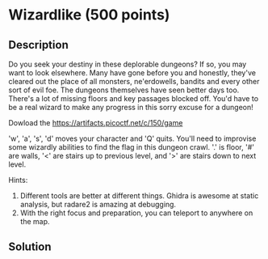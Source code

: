 # Wizardlike (500 points) 
## Description 
Do you seek your destiny in these deplorable dungeons? If so, you may want to look elsewhere. Many have gone before you and honestly, they've cleared out the place of all monsters, ne'erdowells, bandits and every other sort of evil foe. The dungeons themselves have seen better days too. There's a lot of missing floors and key passages blocked off. You'd have to be a real wizard to make any progress in this sorry excuse for a dungeon!

Dowload the https://artifacts.picoctf.net/c/150/game

'w', 'a', 's', 'd' moves your character and 'Q' quits. You'll need to improvise some wizardly abilities to find the flag in this dungeon crawl. '.' is floor, '#' are walls, '<' are stairs up to previous level, and '>' are stairs down to next level.

Hints: 
1. Different tools are better at different things. Ghidra is awesome at static analysis, but radare2 is amazing at debugging.
2. With the right focus and preparation, you can teleport to anywhere on the map.
## Solution 
